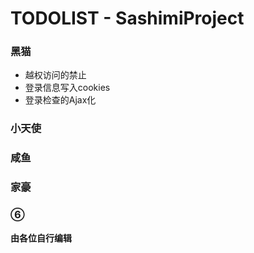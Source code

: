 # TODOLIST - SashimiProject

<h3>黑猫</h3>
<ul>
	<li>越权访问的禁止</li>
	<li>登录信息写入cookies</li>
	<li>登录检查的Ajax化</li>
</ul>

<h3>小天使</h3>
<ul>
</ul>

<h3>咸鱼</h3>
<ul>
</ul>

<h3>家豪</h3>
<ul>
</ul>

<h3>⑥</h3>
<ul>
</ul>

<b>由各位自行编辑</b>